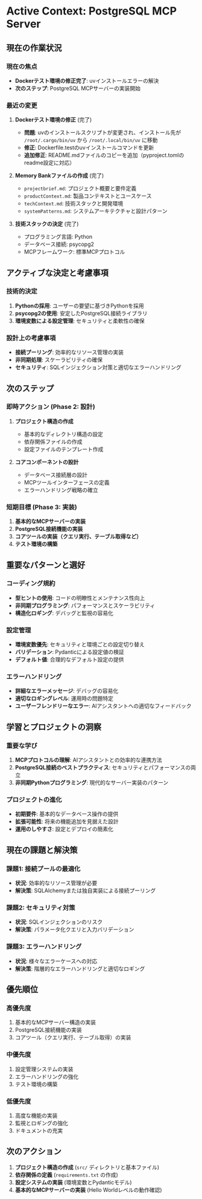 # Active Context: PostgreSQL MCP Server

## 現在の作業状況

### 現在の焦点
- **Dockerテスト環境の修正完了**: uvインストールエラーの解決
- **次のステップ**: PostgreSQL MCPサーバーの実装開始

### 最近の変更
1. **Dockerテスト環境の修正** (完了)
   - **問題**: uvのインストールスクリプトが変更され、インストール先が `/root/.cargo/bin/uv` から `/root/.local/bin/uv` に移動
   - **修正**: Dockerfile.testのuvインストールコマンドを更新
   - **追加修正**: README.mdファイルのコピーを追加（pyproject.tomlのreadme設定に対応）

2. **Memory Bankファイルの作成** (完了)
   - `projectbrief.md`: プロジェクト概要と要件定義
   - `productContext.md`: 製品コンテキストとユースケース
   - `techContext.md`: 技術スタックと開発環境
   - `systemPatterns.md`: システムアーキテクチャと設計パターン

3. **技術スタックの決定** (完了)
   - プログラミング言語: Python
   - データベース接続: psycopg2
   - MCPフレームワーク: 標準MCPプロトコル

## アクティブな決定と考慮事項

### 技術的決定
1. **Pythonの採用**: ユーザーの要望に基づきPythonを採用
2. **psycopg2の使用**: 安定したPostgreSQL接続ライブラリ
3. **環境変数による設定管理**: セキュリティと柔軟性の確保

### 設計上の考慮事項
- **接続プーリング**: 効率的なリソース管理の実装
- **非同期処理**: スケーラビリティの確保
- **セキュリティ**: SQLインジェクション対策と適切なエラーハンドリング

## 次のステップ

### 即時アクション (Phase 2: 設計)
1. **プロジェクト構造の作成**
   - 基本的なディレクトリ構造の設定
   - 依存関係ファイルの作成
   - 設定ファイルのテンプレート作成

2. **コアコンポーネントの設計**
   - データベース接続層の設計
   - MCPツールインターフェースの定義
   - エラーハンドリング戦略の確立

### 短期目標 (Phase 3: 実装)
1. **基本的なMCPサーバーの実装**
2. **PostgreSQL接続機能の実装**
3. **コアツールの実装（クエリ実行、テーブル取得など）**
4. **テスト環境の構築**

## 重要なパターンと選好

### コーディング規約
- **型ヒントの使用**: コードの明瞭性とメンテナンス性向上
- **非同期プログラミング**: パフォーマンスとスケーラビリティ
- **構造化ロギング**: デバッグと監視の容易化

### 設定管理
- **環境変数優先**: セキュリティと環境ごとの設定切り替え
- **バリデーション**: Pydanticによる設定値の検証
- **デフォルト値**: 合理的なデフォルト設定の提供

### エラーハンドリング
- **詳細なエラーメッセージ**: デバッグの容易化
- **適切なロギングレベル**: 運用時の問題特定
- **ユーザーフレンドリーなエラー**: AIアシスタントへの適切なフィードバック

## 学習とプロジェクトの洞察

### 重要な学び
1. **MCPプロトコルの理解**: AIアシスタントとの効率的な連携方法
2. **PostgreSQL接続のベストプラクティス**: セキュリティとパフォーマンスの両立
3. **非同期Pythonプログラミング**: 現代的なサーバー実装のパターン

### プロジェクトの進化
- **初期要件**: 基本的なデータベース操作の提供
- **拡張可能性**: 将来の機能追加を見据えた設計
- **運用のしやすさ**: 設定とデプロイの簡素化

## 現在の課題と解決策

### 課題1: 接続プールの最適化
- **状況**: 効率的なリソース管理が必要
- **解決策**: SQLAlchemyまたは独自実装による接続プーリング

### 課題2: セキュリティ対策
- **状況**: SQLインジェクションのリスク
- **解決策**: パラメータ化クエリと入力バリデーション

### 課題3: エラーハンドリング
- **状況**: 様々なエラーケースへの対応
- **解決策**: 階層的なエラーハンドリングと適切なロギング

## 優先順位

### 高優先度
1. 基本的なMCPサーバー構造の実装
2. PostgreSQL接続機能の実装
3. コアツール（クエリ実行、テーブル取得）の実装

### 中優先度
1. 設定管理システムの実装
2. エラーハンドリングの強化
3. テスト環境の構築

### 低優先度
1. 高度な機能の実装
2. 監視とロギングの強化
3. ドキュメントの充実

## 次のアクション
1. **プロジェクト構造の作成** (`src/` ディレクトリと基本ファイル)
2. **依存関係の定義** (`requirements.txt` の作成)
3. **設定システムの実装** (環境変数とPydanticモデル)
4. **基本的なMCPサーバーの実装** (Hello Worldレベルの動作確認)
